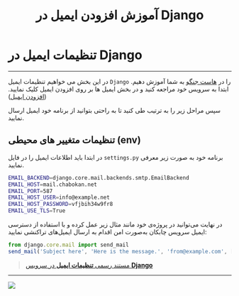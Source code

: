 ﻿---
title: "آموزش افزودن ایمیل در Django"
sidebar_label: "تنظیمات ایمیل"
description: "در این بخش می خواهیم تنظیمات ایمیل Django  را در هاست جنگو به شما آموزش دهیم"
---

# تنظیمات ایمیل در Django
---

در این بخش می خواهیم تنظیمات ایمیل `Django`  را در [هاست جنگو](https://chabokan.net/cloud-hosting/python/django/) به شما آموزش دهیم. ابتدا به سرویس خود مراجعه کنید و در بخش ایمیل ها بر روی افزودن ایمیل کلیک نمایید.([افزودن ایمیل](https://docs.chabokan.net/email/add-email/))

سپس مراحل زیر را به ترتیب طی کنید تا به راحتی بتوانید از برنامه خود ایمیل ارسال نمایید.

## تنظیمات متغییر های محیطی (env)

در ابتدا باید اطلاعات ایمیل را در فایل `settings.py` برنامه خود به صورت زیر معرفی نمایید.

```bash
EMAIL_BACKEND=django.core.mail.backends.smtp.EmailBackend
EMAIL_HOST=mail.chabokan.net
EMAIL_PORT=587
EMAIL_HOST_USER=info@example.net
EMAIL_HOST_PASSWORD=vfjbih34w9fr8
EMAIL_USE_TLS=True
```

در نهایت می‌توانید در پروژه‌ی خود مانند مثال زیر عمل کرده و با استفاده از دسترسی ایمیل سرویس چابکان به‌صورت امن اقدام به ارسال ایمیل‌های تراکنشی نمایید:

```javascript
from django.core.mail import send_mail
send_mail('Subject here', 'Here is the message.', 'from@example.com', ['to@example.com'], fail_silently=False)
```

> [مستند رسمی **تنظیمات ایمیل** در سرویس **Django**](https://docs.djangoproject.com/en/5.0/topics/email/)

---
<a href="https://hub.chabokan.net/fa/services/create/django" ><img src="https://s1.chabokan.net/docs/images/django-banner.png" /></a>